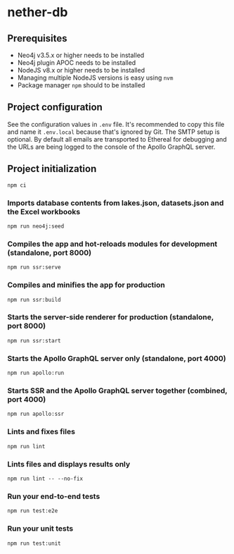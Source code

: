 # nether-db

## Prerequisites

* Neo4j v3.5.x or higher needs to be installed
* Neo4j plugin APOC needs to be installed
* NodeJS v8.x or higher needs to be installed
* Managing multiple NodeJS versions is easy using `nvm`
* Package manager `npm` should to be installed

## Project configuration

See the configuration values in `.env` file. It's recommended to copy this file and name it `.env.local` because that's ignored by Git. The SMTP setup is optional. By default all emails are transported to Ethereal for debugging and the URLs are being logged to the console of the Apollo GraphQL server.

## Project initialization
```
npm ci
```

### Imports database contents from lakes.json, datasets.json and the Excel workbooks
```
npm run neo4j:seed
```

### Compiles the app and hot-reloads modules for development (standalone, port 8000)
```
npm run ssr:serve
```

### Compiles and minifies the app for production
```
npm run ssr:build
```

### Starts the server-side renderer for production (standalone, port 8000)
```
npm run ssr:start
```

### Starts the Apollo GraphQL server only (standalone, port 4000)
```
npm run apollo:run
```

### Starts SSR and the Apollo GraphQL server together (combined, port 4000)
```
npm run apollo:ssr
```

### Lints and fixes files
```
npm run lint
```

### Lints files and displays results only
```
npm run lint -- --no-fix
```

### Run your end-to-end tests
```
npm run test:e2e
```

### Run your unit tests
```
npm run test:unit
```

